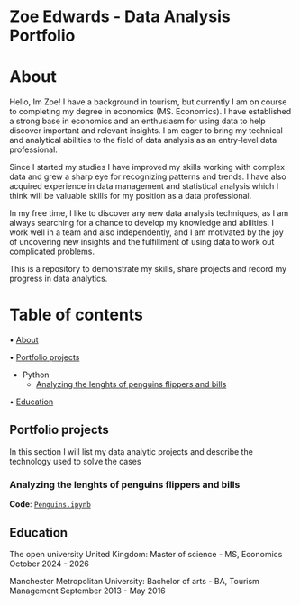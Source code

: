 # Zoe Edwards - Data Analysis Portfolio

# About
Hello, Im Zoe! I have a background in tourism, but currently I am on course to completing my degree in economics (MS. Economics). I have established a strong base in economics and an enthusiasm for using data to help discover important and relevant insights. I am eager to bring my technical and analytical abilities to the field of data analysis as an entry-level data professional.

Since I started my studies I have improved my skills working with complex data and grew a sharp eye for recognizing patterns and trends. I have also acquired experience in data management and statistical analysis which I think will be valuable skills for my position as a data professional.

In my free time, I like to discover any new data analysis techniques, as I am always searching for a chance to develop my knowledge and abilities. I work well in a team and also independently, and I am motivated by the joy of uncovering new insights and the fulfillment of using data to work out complicated problems.

This is a repository to demonstrate my skills, share projects and record my progress in data analytics.

# Table of contents 
• [About](https://github.com/Zoe-Elizabeth91/Zoe-Elizabeth91/blob/main/README.md#about)

• [Portfolio projects](https://github.com/Zoe-Elizabeth91/Zoe-Elizabeth91/blob/main/README.md#portfolio-projects)
  - Python
    - [Analyzing the lenghts of penguins flippers and bills](https://github.com/Zoe-Elizabeth91/Zoe-Elizabeth91/blob/main/Penguins.ipynb)

• [Education](https://github.com/Zoe-Elizabeth91/Zoe-Elizabeth91/edit/main/README.md#education)

## Portfolio projects
In this section I will list my data analytic projects and describe the technology used to solve the cases

### Analyzing the lenghts of penguins flippers and bills
**Code**: [`Penguins.ipynb`](https://github.com/Zoe-Elizabeth91/Zoe-Elizabeth91/blob/main/Penguins.ipynb)

## Education
The open university United Kingdom:
Master of science - MS, Economics
October 2024 - 2026

Manchester Metropolitan University:
Bachelor of arts - BA, Tourism Management
September 2013 - May 2016 
